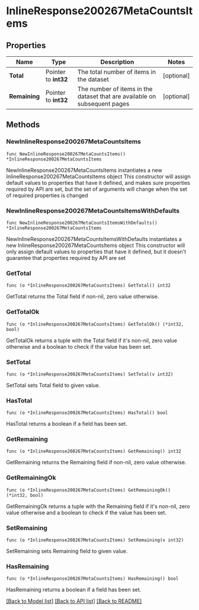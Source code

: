 # InlineResponse200267MetaCountsItems

## Properties

Name | Type | Description | Notes
------------ | ------------- | ------------- | -------------
**Total** | Pointer to **int32** | The total number of items in the dataset | [optional] 
**Remaining** | Pointer to **int32** | The number of items in the dataset that are available on subsequent pages | [optional] 

## Methods

### NewInlineResponse200267MetaCountsItems

`func NewInlineResponse200267MetaCountsItems() *InlineResponse200267MetaCountsItems`

NewInlineResponse200267MetaCountsItems instantiates a new InlineResponse200267MetaCountsItems object
This constructor will assign default values to properties that have it defined,
and makes sure properties required by API are set, but the set of arguments
will change when the set of required properties is changed

### NewInlineResponse200267MetaCountsItemsWithDefaults

`func NewInlineResponse200267MetaCountsItemsWithDefaults() *InlineResponse200267MetaCountsItems`

NewInlineResponse200267MetaCountsItemsWithDefaults instantiates a new InlineResponse200267MetaCountsItems object
This constructor will only assign default values to properties that have it defined,
but it doesn't guarantee that properties required by API are set

### GetTotal

`func (o *InlineResponse200267MetaCountsItems) GetTotal() int32`

GetTotal returns the Total field if non-nil, zero value otherwise.

### GetTotalOk

`func (o *InlineResponse200267MetaCountsItems) GetTotalOk() (*int32, bool)`

GetTotalOk returns a tuple with the Total field if it's non-nil, zero value otherwise
and a boolean to check if the value has been set.

### SetTotal

`func (o *InlineResponse200267MetaCountsItems) SetTotal(v int32)`

SetTotal sets Total field to given value.

### HasTotal

`func (o *InlineResponse200267MetaCountsItems) HasTotal() bool`

HasTotal returns a boolean if a field has been set.

### GetRemaining

`func (o *InlineResponse200267MetaCountsItems) GetRemaining() int32`

GetRemaining returns the Remaining field if non-nil, zero value otherwise.

### GetRemainingOk

`func (o *InlineResponse200267MetaCountsItems) GetRemainingOk() (*int32, bool)`

GetRemainingOk returns a tuple with the Remaining field if it's non-nil, zero value otherwise
and a boolean to check if the value has been set.

### SetRemaining

`func (o *InlineResponse200267MetaCountsItems) SetRemaining(v int32)`

SetRemaining sets Remaining field to given value.

### HasRemaining

`func (o *InlineResponse200267MetaCountsItems) HasRemaining() bool`

HasRemaining returns a boolean if a field has been set.


[[Back to Model list]](../README.md#documentation-for-models) [[Back to API list]](../README.md#documentation-for-api-endpoints) [[Back to README]](../README.md)



